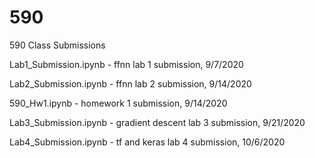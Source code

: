 # 590
590 Class Submissions

Lab1_Submission.ipynb - ffnn lab 1 submission, 9/7/2020

Lab2_Submission.ipynb - ffnn lab 2 submission, 9/14/2020

590_Hw1.ipynb - homework 1 submission, 9/14/2020

Lab3_Submission.ipynb - gradient descent lab 3 submission, 9/21/2020

Lab4_Submission.ipynb - tf and keras lab 4 submission, 10/6/2020
